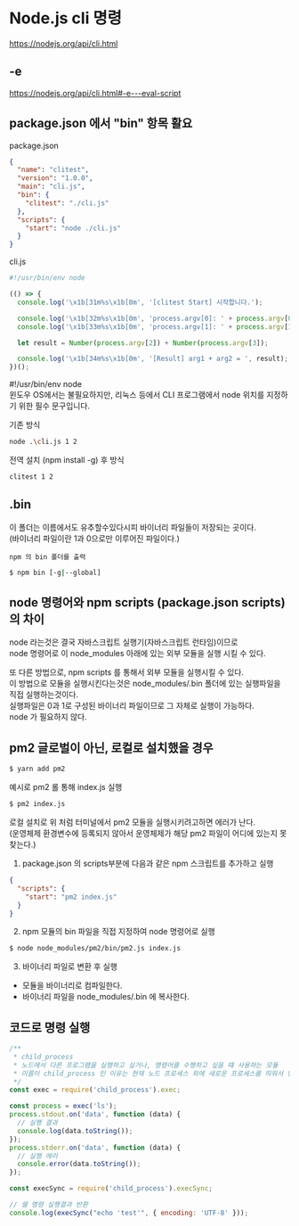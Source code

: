 # Node.js cli 명령

https://nodejs.org/api/cli.html

## -e

https://nodejs.org/api/cli.html#-e---eval-script

## package.json 에서 "bin" 항목 활요

package.json

```json
{
  "name": "clitest",
  "version": "1.0.0",
  "main": "cli.js",
  "bin": {
    "clitest": "./cli.js"
  },
  "scripts": {
    "start": "node ./cli.js"
  }
}
```

cli.js

```javascript
#!/usr/bin/env node

(() => {
  console.log('\x1b[31m%s\x1b[0m', '[clitest Start] 시작합니다.');

  console.log('\x1b[32m%s\x1b[0m', 'process.argv[0]: ' + process.argv[0]);
  console.log('\x1b[33m%s\x1b[0m', 'process.argv[1]: ' + process.argv[1]);

  let result = Number(process.argv[2]) + Number(process.argv[3]);

  console.log('\x1b[34m%s\x1b[0m', '[Result] arg1 + arg2 = ', result);
})();
```

#!/usr/bin/env node  
윈도우 OS에서는 불필요하지만, 리눅스 등에서 CLI 프로그램에서 node 위치를 지정하기 위한 필수 문구입니다.

기존 방식

```bash
node .\cli.js 1 2
```

전역 설치 (npm install -g) 후 방식

```bash
clitest 1 2
```

## .bin

이 폴더는 이름에서도 유추할수있다시피 바이너리 파일들이 저장되는 곳이다.  
(바이너리 파일이란 1과 0으로만 이루어진 파일이다.)

`npm 의 bin 폴더를 출력`

```bash
$ npm bin [-g|--global]
```

## node 명령어와 npm scripts (package.json scripts) 의 차이

node 라는것은 결국 자바스크립트 실행기(자바스크립트 런타임)이므로  
node 명령어로 이 node_modules 아래에 있는 외부 모듈을 실행 시킬 수 있다.

또 다른 방법으로, npm scripts 를 통해서 외부 모듈을 실행시킬 수 있다.  
이 방법으로 모듈을 실행시킨다는것은 node_modules/.bin 폴더에 있는 실행파일을 직접 실행하는것이다.  
실행파일은 0과 1로 구성된 바이너리 파일이므로 그 자체로 실행이 가능하다.  
node 가 필요하지 않다.

## pm2 글로벌이 아닌, 로컬로 설치했을 경우

```bash
$ yarn add pm2
```

예시로 pm2 롤 통해 index.js 실행

```bash
$ pm2 index.js
```

로컬 설치로 위 처럼 터미널에서 pm2 모듈을 실행시키려고하면 에러가 난다.  
(운영체제 환경변수에 등록되지 않아서 운영체제가 해당 pm2 파일이 어디에 있는지 못찾는다.)

1. package.json 의 scripts부분에 다음과 같은 npm 스크립트를 추가하고 실행

```json
{
  "scripts": {
    "start": "pm2 index.js"
  }
}
```

2. npm 모듈의 bin 파일을 직접 지정하여 node 명령어로 실행

```bash
$ node node_modules/pm2/bin/pm2.js index.js
```

3. 바이너리 파일로 변환 후 실행

- 모듈을 바이너리로 컴파일한다.
- 바이너리 파일을 node_modules/.bin 에 복사한다.

## 코드로 명령 실행

```javascript
/**
 * child_process
 * 노드에서 다른 프로그램을 실행하고 싶거나, 명령어를 수행하고 싶을 떄 사용하는 모듈
 * 이름이 child_process 인 이유는 현재 노드 프로세스 외에 새로운 프로세스를 띄워서 명령을 수행하고, 노드 프로세스에 결과를 알려주기 때문
 */
const exec = require('child_process').exec;

const process = exec('ls');
process.stdout.on('data', function (data) {
  // 실행 결과
  console.log(data.toString());
});
process.stderr.on('data', function (data) {
  // 실행 에러
  console.error(data.toString());
});
```

```javascript
const execSync = require('child_process').execSync;

// 쉘 명령 실행결과 반환
console.log(execSync("echo 'test'", { encoding: 'UTF-8' }));
```
